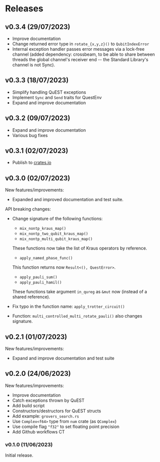 # Releases

## v0.3.4 (29/07/2023)

- Improve documentation
- Change returned error type in `rotate_{x,y,z}()` to `QubitIndexError`
- Internal exception handler passes error messages via a lock-free channel
  (added dependency: crossbeam, to be able to share between threads the global
  channel's receiver end -- the Standard Library's channel is not Sync).

## v0.3.3 (18/07/2023)

- Simplify handling QuEST exceptions
- Implement `Sync` and `Send` traits for QuestEnv
- Expand and improve documentation

## v0.3.2 (09/07/2023)

- Expand and improve documentation
- Various bug fixes

## v0.3.1 (02/07/2023)

- Publish to [crates.io](https://crates.io/crates/quest_bind)

## v0.3.0 (02/07/2023)

New features/improvements:

- Expanded and improved documentation and test suite.

API breaking changes:

- Change signature of the following functions:

  - `mix_nontp_kraus_map()`
  - `mix_nontp_two_qubit_kraus_map()`
  - `mix_nontp_multi_qubit_kraus_map()`

  These functions now take the list of Kraus operators by reference.

  - `apply_named_phase_func()`

  This function returns now `Result<(), QuestError>`.

  - `apply_pauli_sum()`
  - `apply_pauli_hamil()`

  These functions take argument `in_qureg` as `&mut` now (instead of a shared
  reference).

- Fix typo in the function name: `apply_trotter_circuit()`

- Function: `multi_controlled_multi_rotate_pauli()` also changes signature.

## v0.2.1 (01/07/2023)

New features/improvements:

- Expand and improve documentation and test suite

## v0.2.0 (24/06/2023)

New features/improvements:

- Improve documentation
- Catch exceptions thrown by QuEST
- Add build script
- Constructors/destructors for QuEST structs
- Add example: `grovers_search.rs`
- Use `Complex<f64>` type from `num` crate (as `QComplex`)
- Use compile flag `"f32"` to set floating point precision
- Add Github workflows CT

### v0.1.0 (11/06/2023)

Initial release.
